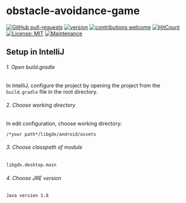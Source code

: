 # obstacle-avoidance-game
[![GitHub pull-requests](https://img.shields.io/github/issues-pr/Sollimann/obstacle-avoidance-game.svg)](https://GitHub.com/Sollimann/obstacle-avoidance-game/pulls)
[![version](https://img.shields.io/badge/version-0.0.1-blue)](https://GitHub.com/Sollimann/obstacle-avoidance-game/releases/)
[![contributions welcome](https://img.shields.io/badge/contributions-welcome-brightgreen.svg?style=flat)](https://github.com/Sollimann/obstacle-avoidance-game/issues)
[![HitCount](http://hits.dwyl.com/Sollimann/obstacle-avoidance-game.svg)](http://hits.dwyl.com/Sollimann/obstacle-avoidance-game)
[![License: MIT](https://img.shields.io/badge/License-MIT-yellow.svg)](https://opensource.org/licenses/MIT)
[![Maintenance](https://img.shields.io/badge/Maintained%3F-yes-green.svg)](https://GitHub.com/Sollimann/obstacle-avoidance-game/graphs/commit-activity)
## Setup in IntelliJ

###### 1. Open build.gradle

In IntelliJ, configure the project by opening the project from the `build.gradle` file in the root directory.

###### 2. Choose working directory

In edit configuration, choose working directory:

`/*your path*/libgdx/android/assets`

###### 3. Choose classpath of module

`libgdx.desktop.main`


###### 4. Choose JRE version

`Java version 1.8`